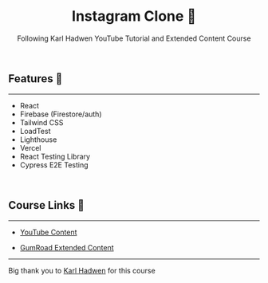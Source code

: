 <h1 align="center">Instagram Clone 📸</h1>

<p align="center">Following Karl Hadwen YouTube Tutorial and Extended Content Course</p>

<br />

## Features 🚀

---

- React
- Firebase (Firestore/auth)
- Tailwind CSS
- LoadTest
- Lighthouse
- Vercel
- React Testing Library
- Cypress E2E Testing

<br />

## Course Links 🔗

---

- [YouTube Content](https://www.youtube.com/watch?v=AKeaaa8yAAk)

- [GumRoad Extended Content](https://karlhadwen.gumroad.com/l/react-instagram-clone)

---

Big thank you to [Karl Hadwen](https://www.youtube.com/channel/UC1DUQiZduv_yNZy0O7n_iHA) for this course
